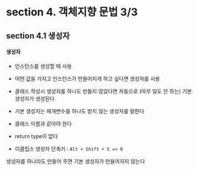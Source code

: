 # section 4. 객체지향 문법 3/3
## section 4.1 생성자

#### 생성자 
- 인스턴스를 생성할 때 사용
- 어떤 값을 가지고 인스턴스가 만들어지게 하고 싶다면 생성자를 사용
- 클래스 작성시 생성자를 하나도 만들지 않았다면 자동으로 (아무 일도 안 하는) 기본 생성자가 생성된다
- 기본 생성자는 매개변수를 하나도 받지 않는 생성자를 말한다


- 클래스 이름과 같아야 한다
- return type이 없다

- 이클립스 생성자 단축키 : ```Alt + Shift + S => O```

 
 생성자를 하나라도 만들어 주면 기본 생성자가 만들어지지 않는다  
  


